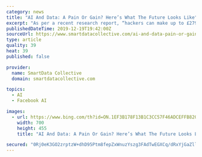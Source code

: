 ```yaml
---
category: news
title: "AI And Data: A Pain Or Gain? Here’s What The Future Looks Like"
excerpt: "As per a recent research report, “hackers can make up to £279.74 per PayPal ... It acted to be the users’ friend and convinced the affected users to install malware. Thus, thousands of Facebook accounts were hacked. Through phone support and online portals, AI-powered botnets can wear out human resources. Hackers can use ill-equipped ..."
publishedDateTime: 2019-12-19T19:42:00Z
sourceUrl: https://www.smartdatacollective.com/ai-and-data-pain-or-gain-heres-what-future-looks-like/
type: article
quality: 39
heat: 39
published: false

provider:
  name: SmartData Collective
  domain: smartdatacollective.com

topics:
  - AI
  - Facebook AI

images:
  - url: https://www.bing.com/th?id=ON.1EF3B178F13B1C3CC57F46ADCEFFB820
    width: 700
    height: 455
    title: "AI And Data: A Pain Or Gain? Here’s What The Future Looks Like"

secured: "0Rj0eK3GO2zrptzW+dhD95Ptm8fepZxWnuzYszg3FAdTwEGXCq/dRxYjGaZlldbXzqh9miojgrzt25GxJ4I0HesKYLyv2/H4I8OH+7Xix3yrTxOBntp1AwnbOQORbJTWmtc/M4vqiWLf9yyIMX/cSv05A19jkVWCcXTbqTWdyV7bc6fO4Du9I4qAWLqc/xnS/8IdE4NAS5yCLtRweEn5EN3mhb38jVRE9RV85ULfqE09Xo207t61Y1BIgeZXAkTP7hzkt2Kpl01PEE0eRNN4mQ==;3xItMfkIKoPPqSPt8i5aAA=="
---
```


